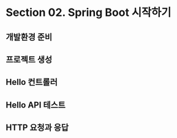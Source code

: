 # Section 02. Spring Boot 시작하기

## 개발환경 준비

## 프로젝트 생성

## Hello 컨트롤러

## Hello API 테스트

## HTTP 요청과 응답